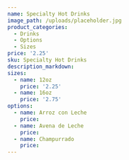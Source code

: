 ```yaml
---
name: Specialty Hot Drinks
image_path: /uploads/placeholder.jpg
product_categories:
  - Drinks
  - Options
  - Sizes
price: '2.25'
sku: Specialty Hot Drinks
description_markdown:
sizes:
  - name: 12oz
    price: '2.25'
  - name: 16oz
    price: '2.75'
options:
  - name: Arroz con Leche
    price:
  - name: Avena de Leche
    price:
  - name: Champurrado
    price:
---
```

